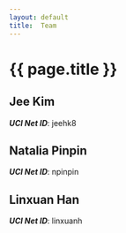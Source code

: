 ```yaml
---
layout: default
title:  Team
---
```


# {{ page.title }}


## Jee Kim
***UCI Net ID***: jeehk8

## Natalia Pinpin 
***UCI Net ID***: npinpin 

## Linxuan Han
***UCI Net ID***: linxuanh
